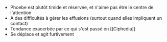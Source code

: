 * Phoebe est plutôt timide et réservée, et n'aime pas être le centre de l'attention
* A des difficultés à gérer les effusions (surtout quand elles impliquent un contact)
* Tendance exacerbée par ce qui s'est passé en [[Ciphedia]]
* Se déplace et agit furtivement